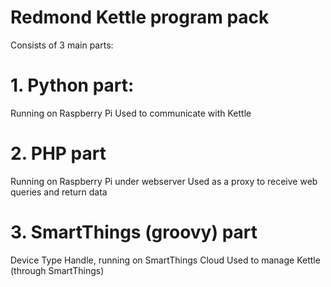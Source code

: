 # Redmond Kettle program pack

Consists of 3 main parts:
# 1. Python part: 
Running on Raspberry Pi
Used to communicate with Kettle
# 2. PHP part
Running on Raspberry Pi under webserver
Used as a proxy to receive web queries and return data
# 3. SmartThings (groovy) part
Device Type Handle, running on SmartThings Cloud
Used to manage Kettle (through SmartThings)
